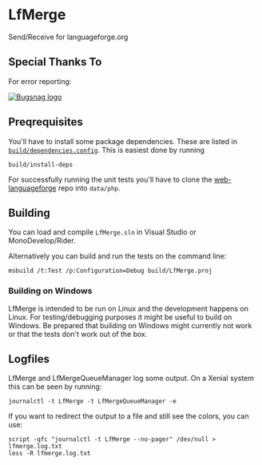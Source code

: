 # LfMerge

Send/Receive for languageforge.org

## Special Thanks To

For error reporting:

[![Bugsnag logo](readme_images/bugsnag-logo.png "Bugsnag")](https://bugsnag.com/blog/bugsnag-loves-open-source)

## Preqrequisites

You'll have to install some package dependencies. These are listed in [`build/dependencies.config`](https://github.com/sillsdev/LfMerge/blob/master/build/dependencies.config).
This is easiest done by running

    build/install-deps

For successfully running the unit tests you'll have to clone the
[web-languageforge](https://github.com/sillsdev/web-languageforge) repo into `data/php`.

## Building

You can load and compile `LfMerge.sln` in Visual Studio or MonoDevelop/Rider.

Alternatively you can build and run the tests on the command line:

	msbuild /t:Test /p:Configuration=Debug build/LfMerge.proj

### Building on Windows

LfMerge is intended to be run on Linux and the development happens on Linux. For testing/debugging
purposes it might be useful to build on Windows. Be prepared that building on Windows might currently
not work or that the tests don't work out of the box.

## Logfiles

LfMerge and LfMergeQueueManager log some output. On a Xenial system this can be seen by running:

	journalctl -t LfMerge -t LfMergeQueueManager -e

If you want to redirect the output to a file and still see the colors, you can use:

	script -qfc "journalctl -t LfMerge --no-pager" /dev/null > lfmerge.log.txt
	less -R lfmerge.log.txt
